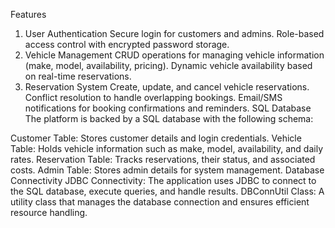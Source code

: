 Features
1. User Authentication
Secure login for customers and admins.
Role-based access control with encrypted password storage.
2. Vehicle Management
CRUD operations for managing vehicle information (make, model, availability, pricing).
Dynamic vehicle availability based on real-time reservations.
3. Reservation System
Create, update, and cancel vehicle reservations.
Conflict resolution to handle overlapping bookings.
Email/SMS notifications for booking confirmations and reminders.
SQL Database
The platform is backed by a SQL database with the following schema:

Customer Table: Stores customer details and login credentials.
Vehicle Table: Holds vehicle information such as make, model, availability, and daily rates.
Reservation Table: Tracks reservations, their status, and associated costs.
Admin Table: Stores admin details for system management.
Database Connectivity
JDBC Connectivity: The application uses JDBC to connect to the SQL database, execute queries, and handle results.
DBConnUtil Class: A utility class that manages the database connection and ensures efficient resource handling.

